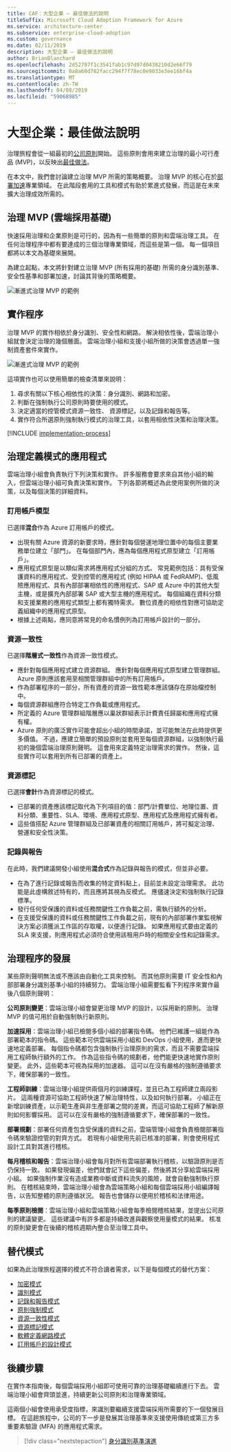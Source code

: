 ```yaml
---
title: CAF：大型企業 – 最佳做法的說明
titleSuffix: Microsoft Cloud Adoption Framework for Azure
ms.service: architecture-center
ms.subservice: enterprise-cloud-adoption
ms.custom: governance
ms.date: 02/11/2019
description: 大型企業 – 最佳做法的說明
author: BrianBlanchard
ms.openlocfilehash: 2d52797f1c3541fab1c97d97d0438210d2e66f79
ms.sourcegitcommit: 0a8a60d782facc294f7f78ec0e9033e3ee16bf4a
ms.translationtype: MT
ms.contentlocale: zh-TW
ms.lasthandoff: 04/08/2019
ms.locfileid: "59068985"
---
```

# <a name="large-enterprise-best-practice-explained"></a>大型企業：最佳做法說明

治理旅程會從一組最初的[公司原則](./initial-corporate-policy.md)開始。 這些原則會用來建立治理的最小可行產品 (MVP)，以反映出[最佳做法](./overview.md)。

在本文中，我們會討論建立治理 MVP 所需的策略概要。 治理 MVP 的核心在於[部署加速](../../deployment-acceleration/overview.md)專業領域。 在此階段套用的工具和模式有助於累進式發展，而這是在未來擴大治理成效所需的。

## <a name="governance-mvp-cloud-adoption-foundation"></a>治理 MVP (雲端採用基礎)

快速採用治理和企業原則是可行的，因為有一些簡單的原則和雲端治理工具。 在任何治理程序中都有要達成的三個治理專業領域，而這些是第一個。 每一個項目都將以本文為基礎來展開。

為建立起點，本文將針對建立治理 MVP (所有採用的基礎) 所需的身分識別基準、安全性基準和部署加速，討論其背後的策略概要。

![漸進式治理 MVP 的範例](../../../_images/governance/governance-mvp.png)

## <a name="implementation-process"></a>實作程序

治理 MVP 的實作相依於身分識別、安全性和網路。 解決相依性後，雲端治理小組就會決定治理的幾個層面。 雲端治理小組和支援小組所做的決策會透過單一強制資產套件來實作。

![漸進式治理 MVP 的範例](../../../_images/governance/governance-mvp-implementation-flow.png)

這項實作也可以使用簡單的檢查清單來說明：

1. 尋求有關以下核心相依性的決策：身分識別、網路和加密。
2. 判斷在強制執行公司原則時要使用的模式。
3. 決定適當的控管模式資源一致性、 資源標記，以及記錄和報告等。
4. 實作符合所選原則強制執行模式的治理工具，以套用相依性決策和治理決策。

[!INCLUDE [implementation-process](../../../../../includes/cloud-adoption/governance/implementation-process.md)]

## <a name="application-of-governance-defined-patterns"></a>治理定義模式的應用程式

雲端治理小組會負責執行下列決策和實作。 許多服務會要求來自其他小組的輸入，但雲端治理小組可負責決策和實作。 下列各節將概述為此使用案例所做的決策，以及每個決策的詳細資料。

### <a name="subscription-model"></a>訂用帳戶模型

已選擇**混合**作為 Azure 訂用帳戶的模式。

- 出現有關 Azure 資源的新要求時，應針對每個營運地理位置中的每個主要業務單位建立「部門」。 在每個部門內，應為每個應用程式原型建立「訂用帳戶」。
- 應用程式原型是以類似需求將應用程式分組的方式。 常見範例包括：具有受保護資料的應用程式、受到控管的應用程式 (例如 HIPAA 或 FedRAMP)、低風險應用程式、具有內部部署相依性的應用程式、SAP 或 Azure 中的其他大型主機，或是擴充內部部署 SAP 或大型主機的應用程式。 每個組織在資料分類和支援業務的應用程式類型上都有獨特需求。 數位資產的相依性對應可協助定義組織中的應用程式原型。
- 根據上述兩點，應同意將常見的命名慣例列為訂用帳戶設計的一部分。

### <a name="resource-consistency"></a>資源一致性

已選擇**階層式一致性**作為資源一致性模式。

- 應針對每個應用程式建立資源群組。 應針對每個應用程式原型建立管理群組。 Azure 原則應該套用至相關管理群組中的所有訂用帳戶。
- 作為部署程序的一部分，所有資產的資源一致性範本應該儲存在原始檔控制中。
- 每個資源群組應符合特定工作負載或應用程式。
- 所定義的 Azure 管理群組階層應以巢狀群組表示計費責任歸屬和應用程式擁有權。
- Azure 原則的廣泛實作可能會超出小組的時間承諾，並可能無法在此時提供更多價值。 不過，應建立簡單的預設原則並套用至每個資源群組，以強制執行最初的幾個雲端治理原則聲明。 這會用來定義特定治理需求的實作。 然後，這些實作可以套用到所有已部署的資產上。

### <a name="resource-tagging"></a>資源標記

已選擇**會計**作為資源標記的模式。

- 已部署的資產應該標記取代為下列項目的值：部門/計費單位、地理位置、資料分類、重要性、SLA、環境、應用程式原型、應用程式及應用程式擁有者。
- 這些值搭配 Azure 管理群組及已部署資產的相關訂用帳戶，將可擬定治理、營運和安全性決策。

### <a name="logging-and-reporting"></a>記錄與報告

在此時，我們建議開發小組使用**混合式**作為記錄與報告的模式，但並非必要。

- 在為了進行記錄或報告而收集的特定資料點上，目前並未設定治理需求。 此功能是此虛構敘述特有的，而且應將其視為反模式。 應儘速決定和強制執行記錄標準。
- 發行任何受保護的資料或任務關鍵性工作負載之前，需執行額外的分析。
- 在支援受保護的資料或任務關鍵性工作負載之前，現有的內部部署作業監視解決方案必須獲派工作區的存取權，以便進行記錄。 如果應用程式要由定義的 SLA 來支援，則應用程式必須符合使用該租用戶時的相關安全性和記錄需求。

## <a name="evolution-of-governance-processes"></a>治理程序的發展

某些原則聲明無法或不應該由自動化工具來控制。 而其他原則需要 IT 安全性和內部部署身分識別基準小組的持續努力。 雲端治理小組需要監看下列程序來實作最後八個原則聲明：

**公司原則變更**：雲端治理小組會變更治理 MVP 的設計，以採用新的原則。 治理 MVP 的值可用於自動強制執行新原則。

**加速採用**：雲端治理小組已檢閱多個小組的部署指令碼。 他們已維護一組能作為部署範本的指令碼。 這些範本可供雲端採用小組和 DevOps 小組使用，進而更快速地定義部署。 每個指令碼都包含強制執行治理原則的需求，而且不需要雲端採用工程師執行額外的工作。 作為這些指令碼的規劃者，他們能更快速地實作原則變更。 此外，這些範本可視為採用的加速器。 這可以在沒有嚴格的強制遵循要求下，確保部署的一致性。

**工程師訓練**：雲端治理小組提供兩個月的訓練課程，並且已為工程師建立兩段影片。 這兩種資源可協助工程師快速了解治理特性，以及如何執行部署。 小組正在新增訓練資產，以示範生產與非生產部署之間的差異，而這可協助工程師了解新原則如何影響採用。 這可以在沒有嚴格的強制遵循要求下，確保部署的一致性。

**部署規劃**：部署任何資產包含受保護的資料之前，雲端管理小組會負責檢閱部署指令碼來驗證控管的對齊方式。 若現有小組使用先前已核准的部署，則會使用程式設計工具對其進行稽核。

**每月稽核和報告**：雲端治理小組會每月對所有雲端部署執行稽核，以驗證原則是否仍保持一致。 如果發現偏差，他們就會記下這些偏差，然後將其分享給雲端採用小組。 如果強制作業沒有造成業務中斷或資料流失的風險，就會自動強制執行原則。 在稽核結束時，雲端治理小組會為雲端策略小組和每個雲端採用小組編譯報告，以告知整體的原則遵循狀況。 報告也會儲存以便用於稽核和法律用途。

**每季原則檢閱**：雲端治理小組和雲端策略小組會每季檢閱稽核結果，並提出公司原則的建議變更。 這些建議中有許多都是持續改進與觀察使用量模式的結果。 核准的原則變更會在後續的稽核週期內整合至治理工具中。

## <a name="alternative-patterns"></a>替代模式

如果為此治理旅程選擇的模式不符合讀者需求，以下是每個模式的替代方案：

- [加密模式](../../../decision-guides/encryption/overview.md)
- [識別模式](../../../decision-guides/identity/overview.md)
- [記錄和報告模式](../../../decision-guides/log-and-report/overview.md)
- [原則強制模式](../../../decision-guides/policy-enforcement/overview.md)
- [資源一致性模式](../../../decision-guides/resource-consistency/overview.md)
- [資源標記模式](../../../decision-guides/resource-tagging/overview.md)
- [軟體定義網路模式](../../../decision-guides/software-defined-network/overview.md)
- [訂用帳戶的設計模式](../../../decision-guides/subscriptions/overview.md)

## <a name="next-steps"></a>後續步驟

在實作本指南後，每個雲端採用小組即可使用可靠的治理基礎繼續進行下去。 雲端治理小組會齊頭並進，持續更新公司原則和治理專業領域。

這兩個小組會使用承受度指標，來識別要繼續支援雲端採用所需要的下一個發展目標。 在這趟旅程中，公司的下一步是發展其治理基準來支援使用傳統或第三方多重要素驗證 (MFA) 的應用程式需求。

> [!div class="nextstepaction"]
> [身分識別基準演進](./identity-baseline-evolution.md)
